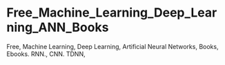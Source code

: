 # Free_Machine_Learning_Deep_Learning_ANN_Books
Free, Machine Learning, Deep Learning, Artificial Neural Networks, Books, Ebooks. RNN., CNN. TDNN, 
